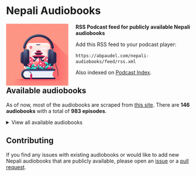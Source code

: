 # Nepali Audiobooks
<img src="nepali-audiobooks.jpg" style="width: 170px; margin-right: 20px;" align="left">

**RSS Podcast feed for publicly available Nepali audiobooks**

Add this RSS feed to your podcast player:
```
https://abpaudel.com/nepali-audiobooks/feed/rss.xml
```
Also indexed on [Podcast Index](https://podcastindex.org/podcast/6716812).

## Available audiobooks
As of now, most of the audiobooks are scraped from [this site](https://hamroawaz.blogspot.com/2012/04/shruti-sambeg.html).
There are **146 audiobooks** with a total of **983 episodes**.

<details>
<summary>View all available audiobooks</summary>
<ol>
    <li>19 Number | Skhalan | Anamol Mani Poudel (1 episodes)</li>
    <li>Aadha Bato (17 episodes)</li>
    <li>Aaja Ramita Cha (5 episodes)</li>
    <li>Aakarharu ra Chhaayaaharu | Nepali Story (1 episodes)</li>
    <li>Aarli Bhai (3 episodes)</li>
    <li>Abhisapta | Sambandhahin Sambandha haru (1 episodes)</li>
    <li>Abiral Bagdachha Indrawati (44 episodes)</li>
    <li>Abstract Chintan Pyaj (3 episodes)</li>
    <li>Affairgunj (1 episodes)</li>
    <li>Agnibatika (13 episodes)</li>
    <li>Akhet (8 episodes)</li>
    <li>Anabrit (12 episodes)</li>
    <li>Antarman ko Yatra (12 episodes)</li>
    <li>Anuradha (8 episodes)</li>
    <li>Arki Aimai (10 episodes)</li>
    <li>Arko Jeevan | Nepal Story (1 episodes)</li>
    <li>Atma Britanta (5 episodes)</li>
    <li>Atripta Garbhadhan (6 episodes)</li>
    <li>Babu Aama Ra Chora (7 episodes)</li>
    <li>Barbarik (6 episodes)</li>
    <li>Bhok Ra Bhittaharu (15 episodes)</li>
    <li>Budhan Ko Ghodi (2 episodes)</li>
    <li>Budho Kusumko Rukh | Duri Parda Bhitra Parda Bahira | Aawaz (1 episodes)</li>
    <li>Chapaiyeka Anuhar (9 episodes)</li>
    <li>Chat Girl (2 episodes)</li>
    <li>China Harayeko Manche (15 episodes)</li>
    <li>Chiso Gham | Pratirup | Parai Aama | Saru Pokhrel (1 episodes)</li>
    <li>Chita Mathi ko Bihani | Kahile Banda Nahune Dhoka | Chita Mathiko Bihani (1 episodes)</li>
    <li>Chuki | Nepali Story (1 episodes)</li>
    <li>Chuli (3 episodes)</li>
    <li>Cleopatra (9 episodes)</li>
    <li>Comrade Anjana and Chuki | Nepali Story (1 episodes)</li>
    <li>Comrade Anjana | Nepali Story (1 episodes)</li>
    <li>Dallo and Flight Number 717 | Lenin Banjade (1 episodes)</li>
    <li>Damini Bhir (14 episodes)</li>
    <li>Darbar Bahiraki Maharani (12 episodes)</li>
    <li>Deshle Hareko Yudha (6 episodes)</li>
    <li>Deuki (1 episodes)</li>
    <li>Dhamboji Chok (1 episodes)</li>
    <li>Divaswapna (4 episodes)</li>
    <li>Dristi | Nepali Story (1 episodes)</li>
    <li>Dwanda Ko Abasan (4 episodes)</li>
    <li>Eleven Minutes (10 episodes)</li>
    <li>Faliyeko Saman (18 episodes)</li>
    <li>Fatemako Anido Raat | Christina at the Rate | Mrityu Mela | Raju Babu Shrestha (1 episodes)</li>
    <li>Franseli Premi (13 episodes)</li>
    <li>Gham Ka Paila Haru (14 episodes)</li>
    <li>Ghat Pratighat | Jindagi, a Time Bomb | Dhurba Sapkota (1 episodes)</li>
    <li>Ghoda | Santule Chakai (1 episodes)</li>
    <li>Godhuli Sansar (5 episodes)</li>
    <li>Gularko Phool (16 episodes)</li>
    <li>Hajur Aama Ko Katha (6 episodes)</li>
    <li>Jadau Malik (14 episodes)</li>
    <li>Jhajhalkaharu (8 episodes)</li>
    <li>Jhareko Paat (6 episodes)</li>
    <li>Jhola (2 episodes)</li>
    <li>Jhunu Maiya (1 episodes)</li>
    <li>Junkiri Ko Sangeet (24 episodes)</li>
    <li>Kabi ek Rekhachitra | Comrade ek Kathaharu (1 episodes)</li>
    <li>Kaidi Number 11 | Janmina Napayeka Nani Haru (1 episodes)</li>
    <li>Kalo Pot | Ragatle Latpatieka Jijibisha | Daulat Bikram Bista (1 episodes)</li>
    <li>Kandaaghari Kaa Phool Haru (3 episodes)</li>
    <li>Karagar (3 episodes)</li>
    <li>Karma (10 episodes)</li>
    <li>Karnali Blues (18 episodes)</li>
    <li>Karodau Kasturi (1 episodes)</li>
    <li>Kathmandu Selfie (3 episodes)</li>
    <li>Laila Majnu (3 episodes)</li>
    <li>Lakure Pheri Phulne Cha | Nepali Story (1 episodes)</li>
    <li>Lal Chudi | Krishna Abiral (9 episodes)</li>
    <li>Laltin Ko Ujyaloma (10 episodes)</li>
    <li>Likhe (16 episodes)</li>
    <li>Living Together | Nepali Story (1 episodes)</li>
    <li>Location (1 episodes)</li>
    <li>Lolita (6 episodes)</li>
    <li>Lu (10 episodes)</li>
    <li>Maha Ko Ma (2 episodes)</li>
    <li>Maile Sarita ko Hatya Gare (1 episodes)</li>
    <li>Maiya (2 episodes)</li>
    <li>Mantha Darayeko Juug (13 episodes)</li>
    <li>Meera (10 episodes)</li>
    <li>Muluk Bahira Ma (9 episodes)</li>
    <li>Naagpash (1 episodes)</li>
    <li>Nasho (1 episodes)</li>
    <li>Naughreko June (5 episodes)</li>
    <li>Nihau Namaste (4 episodes)</li>
    <li>Nilo Trishna | Nepali Story (1 episodes)</li>
    <li>Nilo Trishna, Niskarsha (1 episodes)</li>
    <li>Niskarsa | Nepali Story (1 episodes)</li>
    <li>Ojhel (4 episodes)</li>
    <li>Pagal basti (14 episodes)</li>
    <li>Paheli (5 episodes)</li>
    <li>Pallo Gharko Jhyal (5 episodes)</li>
    <li>Palpasa Cafe (8 episodes)</li>
    <li>Pani ko Gham (1 episodes)</li>
    <li>Paribhasit Aakhaharu (11 episodes)</li>
    <li>Parikrama Annapurna (1 episodes)</li>
    <li>Pema Bhauju | Grihayuddha ko Ghau katha sangraha (1 episodes)</li>
    <li>Phool ko Aankha ma (10 episodes)</li>
    <li>Post Martum | Nepali Story (1 episodes)</li>
    <li>Prastab Prem (1 episodes)</li>
    <li>Pyaas Bhitrako Bidroha (5 episodes)</li>
    <li>Radha (16 episodes)</li>
    <li>Ramila Nani (11 episodes)</li>
    <li>Red Square (6 episodes)</li>
    <li>Romeo and Juliet (1 episodes)</li>
    <li>Sabiti (4 episodes)</li>
    <li>Sadak Ra Pratibha (1 episodes)</li>
    <li>Sahar Ko Katha (9 episodes)</li>
    <li>Saharko Khojima | Ujyalo Tira | Euta Antya (2 episodes)</li>
    <li>Sakas (14 episodes)</li>
    <li>Sanskar | Bhoot | Rajendra Bimal ka Kathaharu (1 episodes)</li>
    <li>Santa Gatha (26 episodes)</li>
    <li>Sarsarti Sansar (10 episodes)</li>
    <li>Saya (11 episodes)</li>
    <li>Seto Bagh (4 episodes)</li>
    <li>Seto Dharti (20 episodes)</li>
    <li>Shanta (13 episodes)</li>
    <li>Shirish ko Phool (5 episodes)</li>
    <li>Siddhartha (11 episodes)</li>
    <li>Soch | Karna Shakya (7 episodes)</li>
    <li>Stories from Hawan (2 episodes)</li>
    <li>Subarnalata (11 episodes)</li>
    <li>Summer Love (12 episodes)</li>
    <li>Sumnima (8 episodes)</li>
    <li>Suparnakha | Nepali Story (1 episodes)</li>
    <li>Swet Bhairabi (4 episodes)</li>
    <li>Taap (14 episodes)</li>
    <li>Tamasuk (3 episodes)</li>
    <li>Tee Dinharu (3 episodes)</li>
    <li>The Alchemist (6 episodes)</li>
    <li>The Good Earth (16 episodes)</li>
    <li>Timro Logne Ra Ma (2 episodes)</li>
    <li>Tin Ghumti (5 episodes)</li>
    <li>Tribhuvan Ki Erika (11 episodes)</li>
    <li>Udharo Jutta | Nepali Story (1 episodes)</li>
    <li>Unko Samjhana (6 episodes)</li>
    <li>Urgen ko Ghoda (14 episodes)</li>
    <li>Urmila | Nepali Story (1 episodes)</li>
    <li>Urmila | Surparnkha (1 episodes)</li>
    <li>Vianna Ma Tin Mahina (1 episodes)</li>
    <li>White Cane (52 episodes)</li>
    <li>Yatra Aarambhako Serofero (1 episodes)</li>
    <li>Yesari Janmiyaou Hami Maato Baata (1 episodes)</li>
    <li>Yuddha | Matapitalai Sodhnuhos | Aama Januhos | Maya Thakuri (1 episodes)</li>
    <li>Yunika (9 episodes)</li>
</ol>
</details>

## Contributing
If you find any issues with existing audiobooks or would like to add new Nepali audiobooks that are publicly available, please open an [issue](https://github.com/abpaudel/nepali-audiobooks/issues) or a [pull request](https://github.com/abpaudel/nepali-audiobooks/pulls).

